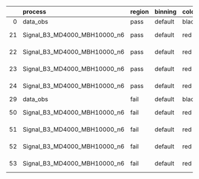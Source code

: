 |    | process                      | region   | binning   | color   | process_type   |   scale | variation   | source_filename                                                       | source_histname    | alias                        | title     |   combine_idx |     lnN |   shapes | syst_type   | direction   | variation_alias   |
|---:|:-----------------------------|:---------|:----------|:--------|:---------------|--------:|:------------|:----------------------------------------------------------------------|:-------------------|:-----------------------------|:----------|--------------:|--------:|---------:|:------------|:------------|:------------------|
|  0 | data_obs                     | pass     | default   | black   | DATA           |       1 | nominal     | ./histograms_for_2DAlphabet_v18//BH_Data.root                         | hpass              | Data                         | Data      |           nan | nan     |      nan | nan         | nan         | nan               |
| 21 | Signal_B3_MD4000_MBH10000_n6 | pass     | default   | red     | SIGNAL         |       1 | lumi        | ./histograms_for_2DAlphabet_v18//BH_Signal_B3_MD4000_MBH10000_n6.root | hpass              | Signal_B3_MD4000_MBH10000_n6 | BH signal |           nan |   1.016 |      nan | lnN         | nan         | nan               |
| 22 | Signal_B3_MD4000_MBH10000_n6 | pass     | default   | red     | SIGNAL         |       1 | SVM         | ./histograms_for_2DAlphabet_v18//BH_Signal_B3_MD4000_MBH10000_n6.root | hpass_SVMsyst_up   | Signal_B3_MD4000_MBH10000_n6 | BH signal |           nan | nan     |        1 | shapes      | Up          | SVMsyst           |
| 23 | Signal_B3_MD4000_MBH10000_n6 | pass     | default   | red     | SIGNAL         |       1 | SVM         | ./histograms_for_2DAlphabet_v18//BH_Signal_B3_MD4000_MBH10000_n6.root | hpass_SVMsyst_down | Signal_B3_MD4000_MBH10000_n6 | BH signal |           nan | nan     |        1 | shapes      | Down        | SVMsyst           |
| 24 | Signal_B3_MD4000_MBH10000_n6 | pass     | default   | red     | SIGNAL         |       1 | nominal     | ./histograms_for_2DAlphabet_v18//BH_Signal_B3_MD4000_MBH10000_n6.root | hpass              | Signal_B3_MD4000_MBH10000_n6 | BH signal |           nan | nan     |      nan | nan         | nan         | nan               |
| 29 | data_obs                     | fail     | default   | black   | DATA           |       1 | nominal     | ./histograms_for_2DAlphabet_v18//BH_Data.root                         | hfail              | Data                         | Data      |           nan | nan     |      nan | nan         | nan         | nan               |
| 50 | Signal_B3_MD4000_MBH10000_n6 | fail     | default   | red     | SIGNAL         |       1 | lumi        | ./histograms_for_2DAlphabet_v18//BH_Signal_B3_MD4000_MBH10000_n6.root | hfail              | Signal_B3_MD4000_MBH10000_n6 | BH signal |           nan |   1.016 |      nan | lnN         | nan         | nan               |
| 51 | Signal_B3_MD4000_MBH10000_n6 | fail     | default   | red     | SIGNAL         |       1 | SVM         | ./histograms_for_2DAlphabet_v18//BH_Signal_B3_MD4000_MBH10000_n6.root | hfail_SVMsyst_up   | Signal_B3_MD4000_MBH10000_n6 | BH signal |           nan | nan     |        1 | shapes      | Up          | SVMsyst           |
| 52 | Signal_B3_MD4000_MBH10000_n6 | fail     | default   | red     | SIGNAL         |       1 | SVM         | ./histograms_for_2DAlphabet_v18//BH_Signal_B3_MD4000_MBH10000_n6.root | hfail_SVMsyst_down | Signal_B3_MD4000_MBH10000_n6 | BH signal |           nan | nan     |        1 | shapes      | Down        | SVMsyst           |
| 53 | Signal_B3_MD4000_MBH10000_n6 | fail     | default   | red     | SIGNAL         |       1 | nominal     | ./histograms_for_2DAlphabet_v18//BH_Signal_B3_MD4000_MBH10000_n6.root | hfail              | Signal_B3_MD4000_MBH10000_n6 | BH signal |           nan | nan     |      nan | nan         | nan         | nan               |